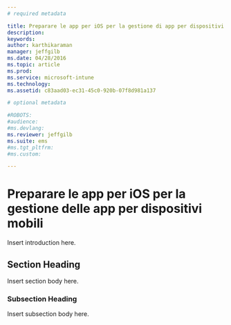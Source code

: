 ```yaml
---
# required metadata

title: Preparare le app per iOS per la gestione di app per dispositivi mobili | Microsoft Intune
description:
keywords:
author: karthikaraman
manager: jeffgilb
ms.date: 04/28/2016
ms.topic: article
ms.prod:
ms.service: microsoft-intune
ms.technology:
ms.assetid: c83aad03-ec31-45c0-920b-07f8d981a137

# optional metadata

#ROBOTS:
#audience:
#ms.devlang:
ms.reviewer: jeffgilb
ms.suite: ems
#ms.tgt_pltfrm:
#ms.custom:

---
```


# Preparare le app per iOS per la gestione delle app per dispositivi mobili
Insert introduction here.

## Section Heading
Insert section body here.

### Subsection Heading
Insert subsection body here.



<!--HONumber=May16_HO1-->


